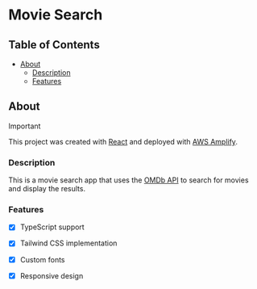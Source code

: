 # Movie Search

## Table of Contents
- [About](#about)
  - [Description](#description)
  - [Features](#features)


## About

> [!IMPORTANT]
> This project was created with [React](https://react.dev/) and deployed with [AWS Amplify](https://aws.amazon.com/amplify/).

### Description

This is a movie search app that uses the [OMDb API](https://www.omdbapi.com/) to search for movies and display the results.

### Features

- [x] TypeScript support
- [x] Tailwind CSS implementation
- [x] Custom fonts
- [x] Responsive design

